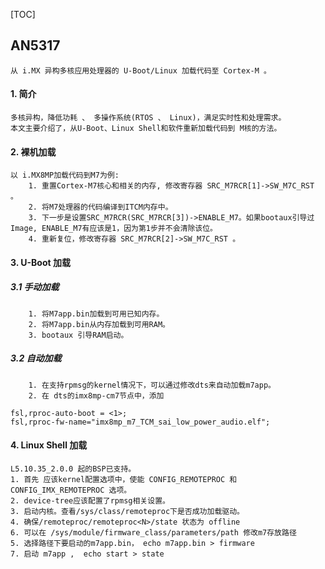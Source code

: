 [TOC]

## AN5317
	从 i.MX 异构多核应用处理器的 U-Boot/Linux 加载代码至 Cortex-M 。

#### 1. 简介
	多核异构，降低功耗 、 多操作系统(RTOS 、 Linux)，满足实时性和处理需求。
	本文主要介绍了，从U-Boot、Linux Shell和软件重新加载代码到 M核的方法。

#### 2. 裸机加载
	以 i.MX8MP加载代码到M7为例:
		1. 重置Cortex-M7核心和相关的内存, 修改寄存器 SRC_M7RCR[1]->SW_M7C_RST 。
		2. 将M7处理器的代码编译到ITCM内存中。
		3. 下一步是设置SRC_M7RCR(SRC_M7RCR[3])->ENABLE_M7。如果bootaux引导过Image, ENABLE_M7有应该是1，因为第1步并不会清除该位。
		4. 重新复位，修改寄存器 SRC_M7RCR[2]->SW_M7C_RST 。

#### 3. U-Boot 加载
##### 3.1 手动加载
		1. 将M7app.bin加载到可用已知内存。
		2. 将M7app.bin从内存加载到可用RAM。
		3. bootaux 引导RAM启动。
##### 3.2 自动加载
		1. 在支持rpmsg的kernel情况下，可以通过修改dts来自动加载m7app。
		2. 在 dts的imx8mp-cm7节点中，添加
```dts
fsl,rproc-auto-boot = <1>;
fsl,rproc-fw-name="imx8mp_m7_TCM_sai_low_power_audio.elf";
```


#### 4. Linux Shell 加载
	L5.10.35_2.0.0 起的BSP已支持。
	1. 首先 应该kernel配置选项中，使能 CONFIG_REMOTEPROC 和 CONFIG_IMX_REMOTEPROC 选项。
	2. device-tree应该配置了rpmsg相关设置。
	3. 启动内核。查看/sys/class/remoteproc下是否成功加载驱动。
	4. 确保/remoteproc/remoteproc<N>/state 状态为 offline
	6. 可以在 /sys/module/firmware_class/parameters/path 修改m7存放路径
	5. 选择路径下要启动的m7app.bin， echo m7app.bin > firmware
	7. 启动 m7app ,  echo start > state